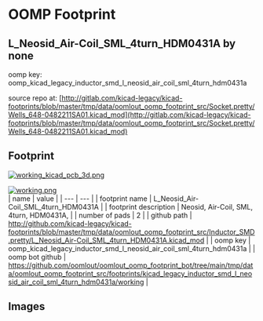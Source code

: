 # OOMP Footprint  
## L_Neosid_Air-Coil_SML_4turn_HDM0431A  by none  
  
oomp key: oomp_kicad_legacy_inductor_smd_l_neosid_air_coil_sml_4turn_hdm0431a  
  
source repo at: [http://gitlab.com/kicad-legacy/kicad-footprints/blob/master/tmp/data/oomlout_oomp_footprint_src/Socket.pretty/Wells_648-0482211SA01.kicad_mod](http://gitlab.com/kicad-legacy/kicad-footprints/blob/master/tmp/data/oomlout_oomp_footprint_src/Socket.pretty/Wells_648-0482211SA01.kicad_mod)  
## Footprint  
  
[![working_kicad_pcb_3d.png](working_kicad_pcb_3d_600.png)](working_kicad_pcb_3d.png)  
  
[![working.png](working_600.png)](working.png)  
| name | value | 
| --- | --- | 
| footprint name | L_Neosid_Air-Coil_SML_4turn_HDM0431A | 
| footprint description | Neosid, Air-Coil, SML, 4turn, HDM0431A, | 
| number of pads | 2 | 
| github path | http://github.com/kicad-legacy/kicad-footprints/blob/master/tmp/data/oomlout_oomp_footprint_src/Inductor_SMD.pretty/L_Neosid_Air-Coil_SML_4turn_HDM0431A.kicad_mod | 
| oomp key | oomp_kicad_legacy_inductor_smd_l_neosid_air_coil_sml_4turn_hdm0431a | 
| oomp bot github | https://github.com/oomlout/oomlout_oomp_footprint_bot/tree/main/tmp/data/oomlout_oomp_footprint_src/footprints/kicad_legacy_inductor_smd_l_neosid_air_coil_sml_4turn_hdm0431a/working | 
## Images  
